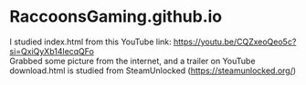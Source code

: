 # RaccoonsGaming.github.io

I studied index.html from this YouTube link: https://youtu.be/CQZxeoQeo5c?si=QxiQyXb14lecqQFo  
Grabbed some picture from the internet, and a trailer on YouTube  
download.html is studied from SteamUnlocked (https://steamunlocked.org/)
